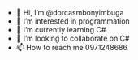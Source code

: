 - 👋 Hi, I’m @dorcasmbonyimbuga
- 👀 I’m interested in programmation 
- 🌱 I’m currently learning C#
- 💞️ I’m looking to collaborate on C#
- 📫 How to reach me 0971248686

<!---
dorcasmbonyimbuga/dorcasmbonyimbuga is a ✨ special ✨ repository because its `README.md` (this file) appears on your GitHub profile.
You can click the Preview link to take a look at your changes.
--->
